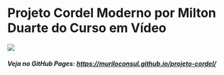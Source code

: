 # Projeto Cordel Moderno por Milton Duarte do Curso em Vídeo

![](demo.gif)

##### Veja no GitHub Pages: https://muriloconsul.github.io/projeto-cordel/